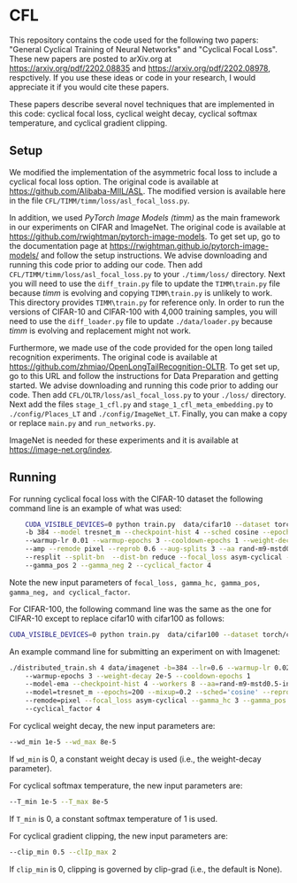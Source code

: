 # CFL

This repository contains the code used for the following two papers: "General Cyclical Training of Neural Networks" and "Cyclical Focal Loss". These new papers are posted to arXiv.org at https://arxiv.org/pdf/2202.08835 and https://arxiv.org/pdf/2202.08978, respctively.  If you use these ideas or code in your research, I would appreciate it if you would cite these papers.

These papers describe several novel techniques that are implemented in this code: cyclical focal loss, cyclical weight decay, cyclical softmax temperature, and cyclical gradient clipping. 

## Setup

We modified the implementation of the asymmetric focal loss to include a cyclical focal loss option.  The original code is available at https://github.com/Alibaba-MIIL/ASL.  The modified version is available here in the file `CFL/TIMM/timm/loss/asl_focal_loss.py`.

In addition, we used *PyTorch Image Models (timm)* as the main framework in our experiments on CIFAR and ImageNet.  The original code is available at https://github.com/rwightman/pytorch-image-models.  To get set up, go to the documentation page at https://rwightman.github.io/pytorch-image-models/ and follow the setup instructions.   We advise downloading and running this code prior to adding our code.  Then add `CFL/TIMM/timm/loss/asl_focal_loss.py` to your `./timm/loss/` directory.  Next you will need to use the `diff_train.py` file to update the `TIMM\train.py` file because *timm* is evolving and copying `TIMM\train.py` is unlikely to work.  This directory provides `TIMM\train.py` for reference only.   In order to run the versions of CIFAR-10 and CIFAR-100 with 4,000 training samples, you will need to use the `diff_loader.py` file to update `./data/loader.py` because *timm* is evolving and replacement might not work.

Furthermore, we made use of the code provided for the open long tailed recognition experiments.  The original code is available at https://github.com/zhmiao/OpenLongTailRecognition-OLTR.   To get set up, go to this URL and follow the instructions for Data Preparation and getting started.  We advise downloading and running this code prior to adding our code.  Then add `CFL/OLTR/loss/asl_focal_loss.py` to your `./loss/` directory.   Next add the files `stage_1_cfl.py` and `stage_1_cfl_meta_embedding.py` to `./config/Places_LT` and `./config/ImageNet_LT`.  Finally, you can make a copy or replace  `main.py` and `run_networks.py`.

ImageNet is needed for these experiments and it is available at https://image-net.org/index.  

## Running

For running cyclical focal loss with the CIFAR-10 dataset the following command line is an example of what was used:
```bash
	CUDA_VISIBLE_DEVICES=0 python train.py  data/cifar10 --dataset torch/cifar10
	-b 384 --model tresnet_m --checkpoint-hist 4 --sched cosine --epochs 200 --lr 0.15 
	--warmup-lr 0.01 --warmup-epochs 3 --cooldown-epochs 1 --weight-decay 5e-4 
	--amp --remode pixel --reprob 0.6 --aug-splits 3 --aa rand-m9-mstd0.5-inc1 
	--resplit --split-bn  --dist-bn reduce --focal_loss asym-cyclical --gamma_hc 3 
	--gamma_pos 2 --gamma_neg 2 --cyclical_factor 4
```
Note the new input parameters of `focal_loss, gamma_hc, gamma_pos, gamma_neg, and cyclical_factor`.

For CIFAR-100, the following command line was the same as the one for CIFAR-10 except to replace cifar10 with cifar100 as follows:
```bash
CUDA_VISIBLE_DEVICES=0 python train.py  data/cifar100 --dataset torch/cifar100 
```

An example command line for submitting an experiment on with Imagenet:
```bash
./distributed_train.sh 4 data/imagenet -b=384 --lr=0.6 --warmup-lr 0.02 
	--warmup-epochs 3 --weight-decay 2e-5 --cooldown-epochs 1 
	--model-ema --checkpoint-hist 4 --workers 8 --aa=rand-m9-mstd0.5-inc1 -j=16 --amp 
	--model=tresnet_m --epochs=200 --mixup=0.2 --sched='cosine' --reprob=0.4 
	--remode=pixel --focal_loss asym-cyclical --gamma_hc 3 --gamma_pos 2 --gamma_neg 2 
	--cyclical_factor 4
```

For cyclical weight decay, the new input parameters are:
```bash
--wd_min 1e-5 --wd_max 8e-5
```
If `wd_min` is 0, a constant weight decay is used (i.e., the weight-decay parameter).


For cyclical softmax temperature, the new input parameters are:
```bash
--T_min 1e-5 --T_max 8e-5
```
If `T_min` is 0, a constant softmax temperature of 1 is used.

For cyclical gradient clipping, the new input parameters are:
```bash
--clip_min 0.5 --clIp_max 2
```
If `clip_min` is 0, clipping is governed by clip-grad (i.e., the default is None).
